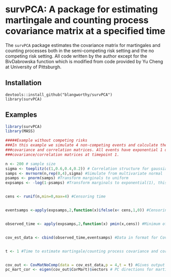 survPCA: A package for estimating martingale and counting process covariance matrix at a specified time
=======================================================================================================

The `survPCA` package estimates the covariance matrix for martingales and counting processes both in the semi-competing risk setting and the no competing risk setting. All code written by the author except for the BivDabrowska function which is modified from code provided by Yu Cheng at University of Pittsburgh.

Installation
------------

``` install
devtools::install_github("blangworthy/survPCA")
library(survPCA)
```

Examples
--------

``` r
library(survPCA)
library(MASS)

#####Example without competing risks
###In this example we simulate 4 non-competing events and calculate the martingale and counting process
###covariance and correlation matrices. All events have exponential 1 distribution and we estimate the
###covariance/correlation matrices at timepoint 1.

n <- 200 # sample size
sigma <- toeplitz(c(1,0.6,0.4,0.2)) # Correlation structure for gaussian copula
samps <- mvrnorm(n,rep(0,4),sigma) #Simulate from multivariate normal
psamps <- pnorm(samps) #Transform marginals to uniform
expsamps <- -log(1-psamps) #Transform marginals to exponential(1), this is failure time


cens <- runif(n,min=0,max=4) #Censoring time


eventsamps <-apply(expsamps,2,function(x)ifelse(x< cens,1,0)) #Censoring indicator


observed_time <- apply(expsamps,2,function(x) pmin(x,cens)) #Minimum of failure time and censoring time


cov_est_data <- cbind(observed_time,eventsamps) #Data in format for CovMatNoComp function


t <- 1 #Time to estimate martingale/counting process covariance and correlation matrices


cov_out <- CovMatNoComp(data = cov_est_data,p = 4,t = t) #Gives output of martingale/counting process correlation and covariance matrices
pc_mart_cor <- eigen(cov_out$CorMart)$vectors # PC directions for martingale correlation matrix
```
